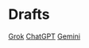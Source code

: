 # Drafts

[Grok](https://grok.com/chat/43baaf1e-1dd7-4b41-9bf1-9246a2234e6e)
[ChatGPT](https://chatgpt.com/c/67dd4f37-9730-8004-aca4-ba55c4bb2e9a)
[Gemini](https://gemini.google.com/app/3ffe2cf7af392f69)
